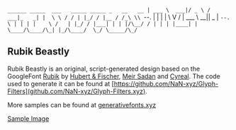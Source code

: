 `______ _____  ___   _____ _____ _   __   __
| ___ \  ___|/ _ \ /  ___|_   _| |  \ \ / /
| |_/ / |__ / /_\ \\ `--.  | | | |   \ V / 
| ___ \  __||  _  | `--. \ | | | |    \ /  
| |_/ / |___| | | |/\__/ / | | | |____| |  
\____/\____/\_| |_/\____/  \_/ \_____/\_/  `

## Rubik Beastly

Rubik Beastly is an original, script-generated design based on the GoogleFont [Rubik](http://github.com) by [Hubert & Fischer](https://hubertfischer.com/), [Meir Sadan](https://meirsadan.com/) and [Cyreal](http://www.cyreal.org/). The code used to generate it can be found at [https://github.com/NaN-xyz/Glyph-Filters](github.com/NaN-xyz/Glyph-Filters.xyz).

More samples can be found at [generativefonts.xyz](GenerativeFonts.xyz)

[Sample Image](images/Sample.png)
